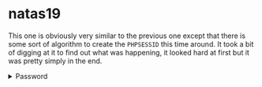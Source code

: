 # natas19

This one is obviously very similar to the previous one except that there is some sort of algorithm to create the `PHPSESSID` this time around. It took a bit of digging at it to find out what was happening, it looked hard at first but it was pretty simply in the end.

<details>
  <summary>Password</summary>
    eofm3Wsshxc5bwtVnEuGIlr7ivb9KABF
</details>
